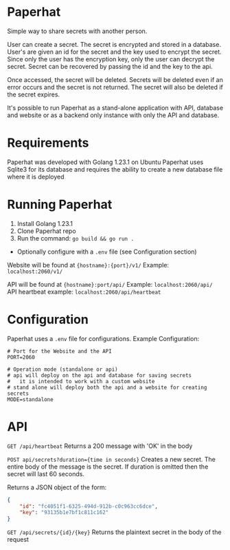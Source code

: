 # Paperhat
Simple way to share secrets with another person.

User can create a secret.
The secret is encrypted and stored in a database.
User's are given an id for the secret and the key used to encrypt the secret.
Since only the user has the encryption key, only the user can decrypt the secret.
Secret can be recovered by passing the id and the key to the api.

Once accessed, the secret will be deleted.
Secrets will be deleted even if an error occurs and the secret is not returned.
The secret will also be deleted if the secret expires.

It's possible to run Paperhat as a stand-alone application with API, database and website or as a backend only instance with only the API and database.

# Requirements
Paperhat was developed with Golang 1.23.1 on Ubuntu
Paperhat uses Sqlite3 for its database and requires the ability to create a new database file where it is deployed

# Running Paperhat
1. Install Golang 1.23.1
2. Clone Paperhat repo
3. Run the command: `go build && go run .`
  - Optionally configure with a `.env` file (see Configuration section)

Website will be found at `{hostname}:{port}/v1/`
Example: `localhost:2060/v1/`

API will be found at `{hostname}:port/api/`
Example: `localhost:2060/api/`
API heartbeat example: `localhost:2060/api/heartbeat`

# Configuration
Paperhat uses a `.env` file for configurations.
Example Configuration:
```
# Port for the Website and the API
PORT=2060

# Operation mode (standalone or api)
# api will deploy on the api and database for saving secrets
#   it is intended to work with a custom website
# stand alone will deploy both the api and a website for creating secrets 
MODE=standalone
```

# API
`GET /api/heartbeat`
Returns a 200 message with 'OK' in the body


`POST api/secrets?duration={time in seconds}`
Creates a new secret.
The entire body of the message is the secret.
If duration is omitted then the secret will last 60 seconds.

Returns a JSON object of the form: 
```json
{
    "id": "fc4051f1-6325-494d-912b-c0c963cc6dce",
    "key": "93135b1e7bf1c811c162"
}
```

`GET /api/secrets/{id}/{key}`
Returns the plaintext secret in the body of the request
